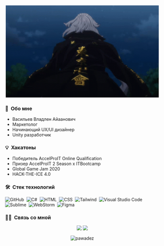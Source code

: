</p>
<p align="center">
  <img src="tenor.gif" height="300" width="500">
</p>

### 🌱 &nbsp;Обо мне

- Васильев Владлен Айаанович
- Маркетолог
- Начинающий UX/UI дизайнер
- Unity разработчик

### 💡 &nbsp;Хакатоны
- Победитель AccelProIT Online Qualification
- Призер AccelProIT 2 Season x ITBootcamp
- Global Game Jam 2020
- HACK-THE-ICE 4.0

### 🛠 &nbsp;Стек технологий
![GitHub](https://img.shields.io/badge/-GitHub-05122A?style=flat&logo=github)&nbsp;
![C#](https://img.shields.io/badge/-C#-05122A?style=flat&logo=c#&logoColor=white)&nbsp;
![HTML](https://img.shields.io/badge/-HTML-05122A?style=flat&logo=HTML5)&nbsp;
![CSS](https://img.shields.io/badge/-CSS-05122A?style=flat&logo=CSS3&logoColor=1572B6)&nbsp;
![Tailwind](https://img.shields.io/badge/-Tailwind%20CSS-05122A?style=flat&logo=TailwindCss&logoColor=6E81B6)&nbsp;
![Visual Studio Code](https://img.shields.io/badge/-Visual%20Studio%20Code-05122A?style=flat&logo=visual-studio-code&logoColor=007ACC)&nbsp;
![Sublime](https://img.shields.io/badge/-Sublime%20Text-05122A?style=flat&logo=sublime-text&logoColor=FF9800)&nbsp;
![WebStorm](https://img.shields.io/badge/-WebStorm-05122A?style=flat&logo=webstorm&logoColor=white)&nbsp;
![Figma](https://img.shields.io/badge/-Figma-05122A?style=flat&logo=figma&logoColor=white)&nbsp;

### 🤝🏻 &nbsp;Связь со мной

<p align="center">
<a href="https://vk.com/pawade"><img src="https://img.shields.io/badge/-@vladleach-1877F2?style=flat&logo=vk&logoColor=white"/></a>
<a href="https://mail.google.com/mail/u/0/#inbox?compose=new"><img src="https://img.shields.io/badge/-ckr.naikax@gmail.com-1877F2?style=flat&logo=gmail&logoColor=white"/></a>
</p>

<p align="center"> <img src="https://github-readme-stats.vercel.app/api?username=pawadez&show_icons=true&theme=great-gatsby" alt="pawadez" />
